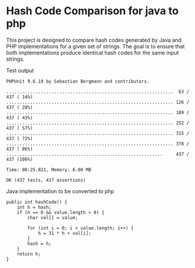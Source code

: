 # Hash Code Comparison for java to php

This project is designed to compare hash codes generated by Java and PHP implementations for a given set of strings. The goal is to ensure that both implementations produce identical hash codes for the same input strings.

Test output

    PHPUnit 9.6.19 by Sebastian Bergmann and contributors.
    
    ...............................................................  63 / 437 ( 14%)
    ............................................................... 126 / 437 ( 28%)
    ............................................................... 189 / 437 ( 43%)
    ............................................................... 252 / 437 ( 57%)
    ............................................................... 315 / 437 ( 72%)
    ............................................................... 378 / 437 ( 86%)
    ...........................................................     437 / 437 (100%)
    
    Time: 00:25.821, Memory: 6.00 MB
    
    OK (437 tests, 437 assertions)

Java implementation to be converted to php


    public int hashCode() {
        int h = hash;
        if (h == 0 && value.length > 0) {
            char val[] = value;
            
            for (int i = 0; i < value.length; i++) {
                h = 31 * h + val[i];
            }
            hash = h;
        }
        return h;
    }
